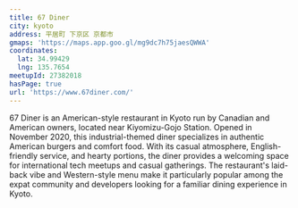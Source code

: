 ```yaml
---
title: 67 Diner
city: kyoto
address: 平居町 下京区 京都市
gmaps: 'https://maps.app.goo.gl/mg9dc7h75jaesQWWA'
coordinates:
  lat: 34.99429
  lng: 135.7654
meetupId: 27382018
hasPage: true
url: 'https://www.67diner.com/'
---
```


67 Diner is an American-style restaurant in Kyoto run by Canadian and American owners, located near Kiyomizu-Gojo Station. Opened in November 2020, this industrial-themed diner specializes in authentic American burgers and comfort food. With its casual atmosphere, English-friendly service, and hearty portions, the diner provides a welcoming space for international tech meetups and casual gatherings. The restaurant's laid-back vibe and Western-style menu make it particularly popular among the expat community and developers looking for a familiar dining experience in Kyoto.
